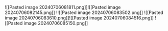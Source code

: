 ![[Pasted image 20240706081811.png]]![[Pasted image 20240706082145.png]]
!![[Pasted image 20240706083502.png]]
![[Pasted image 20240706083610.png]]![[Pasted image 20240706084516.png]]
![[Pasted image 20240706085150.png]]